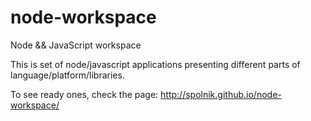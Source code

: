 # node-workspace
Node &amp;&amp; JavaScript workspace

This is set of node/javascript applications presenting different parts of language/platform/libraries.

To see ready ones, check the page: http://spolnik.github.io/node-workspace/
